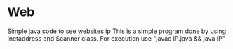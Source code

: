 # Web
Simple java code to see websites ip 
This is a simple program done by using Inetaddress and Scanner class.
For execution use "javac IP.java && java IP"
